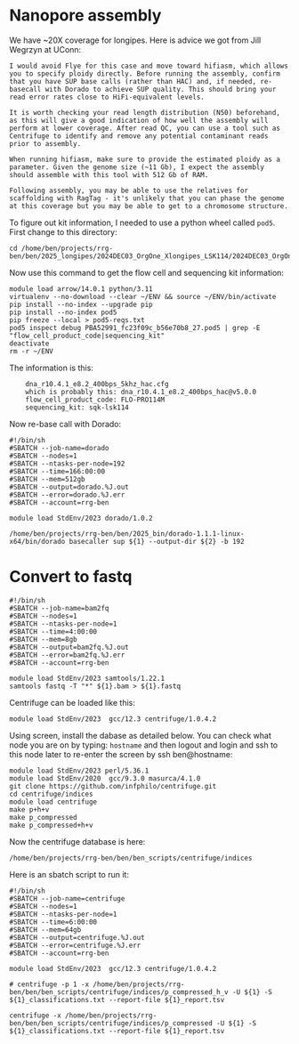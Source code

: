 # Nanopore assembly

We have ~20X coverage for longipes. Here is advice we got from Jill Wegrzyn at UConn:
```
I would avoid Flye for this case and move toward hifiasm, which allows you to specify ploidy directly. Before running the assembly, confirm that you have SUP base calls (rather than HAC) and, if needed, re-basecall with Dorado to achieve SUP quality. This should bring your read error rates close to HiFi-equivalent levels.
 
It is worth checking your read length distribution (N50) beforehand, as this will give a good indication of how well the assembly will perform at lower coverage. After read QC, you can use a tool such as Centrifuge to identify and remove any potential contaminant reads prior to assembly.
 
When running hifiasm, make sure to provide the estimated ploidy as a parameter. Given the genome size (~11 Gb), I expect the assembly should assemble with this tool with 512 Gb of RAM.

Following assembly, you may be able to use the relatives for scaffolding with RagTag - it's unlikely that you can phase the genome at this coverage but you may be able to get to a chromosome structure.
```

To figure out kit information, I needed to use a python wheel called `pod5`. First change to this directory:
```
cd /home/ben/projects/rrg-ben/ben/2025_longipes/2024DEC03_OrgOne_Xlongipes_LSK114/2024DEC03_OrgOne_Xlongipes_LSK114_1/20241203_1439_2G_PBA52991_fc23f09c/pod5
```
Now use this command to get the flow cell and sequencing kit information:
```
module load arrow/14.0.1 python/3.11
virtualenv --no-download --clear ~/ENV && source ~/ENV/bin/activate
pip install --no-index --upgrade pip
pip install --no-index pod5
pip freeze --local > pod5-reqs.txt
pod5 inspect debug PBA52991_fc23f09c_b56e70b8_27.pod5 | grep -E "flow_cell_product_code|sequencing_kit"
deactivate 
rm -r ~/ENV
```

The information is this:
```
	dna_r10.4.1_e8.2_400bps_5khz_hac.cfg
    which is probably this: dna_r10.4.1_e8.2_400bps_hac@v5.0.0
	flow_cell_product_code: FLO-PRO114M
	sequencing_kit: sqk-lsk114
```

Now re-base call with Dorado:
```
#!/bin/sh
#SBATCH --job-name=dorado
#SBATCH --nodes=1
#SBATCH --ntasks-per-node=192
#SBATCH --time=166:00:00
#SBATCH --mem=512gb
#SBATCH --output=dorado.%J.out
#SBATCH --error=dorado.%J.err
#SBATCH --account=rrg-ben

module load StdEnv/2023 dorado/1.0.2

/home/ben/projects/rrg-ben/ben/2025_bin/dorado-1.1.1-linux-x64/bin/dorado basecaller sup ${1} --output-dir ${2} -b 192
```

# Convert to fastq
```
#!/bin/sh
#SBATCH --job-name=bam2fq
#SBATCH --nodes=1
#SBATCH --ntasks-per-node=1
#SBATCH --time=4:00:00
#SBATCH --mem=8gb
#SBATCH --output=bam2fq.%J.out
#SBATCH --error=bam2fq.%J.err
#SBATCH --account=rrg-ben

module load StdEnv/2023 samtools/1.22.1
samtools fastq -T "*" ${1}.bam > ${1}.fastq
```

Centrifuge can be loaded like this:
```
module load StdEnv/2023  gcc/12.3 centrifuge/1.0.4.2
```
Using screen, install the dabase as detailed below. You can check what node you are on by typing: `hostname` and then logout and login and ssh to this node later to re-enter the screen by ssh ben@hostname:
```
module load StdEnv/2023 perl/5.36.1
module load StdEnv/2020  gcc/9.3.0 masurca/4.1.0
git clone https://github.com/infphilo/centrifuge.git
cd centrifuge/indices
module load centrifuge
make p+h+v
make p_compressed
make p_compressed+h+v
```
Now the centrifuge database is here:
```
/home/ben/projects/rrg-ben/ben/ben_scripts/centrifuge/indices
```
Here is an sbatch script to run it:
```
#!/bin/sh
#SBATCH --job-name=centrifuge
#SBATCH --nodes=1
#SBATCH --ntasks-per-node=1
#SBATCH --time=6:00:00
#SBATCH --mem=64gb
#SBATCH --output=centrifuge.%J.out
#SBATCH --error=centrifuge.%J.err
#SBATCH --account=rrg-ben

module load StdEnv/2023  gcc/12.3 centrifuge/1.0.4.2

# centrifuge -p 1 -x /home/ben/projects/rrg-ben/ben/ben_scripts/centrifuge/indices/p_compressed_h_v -U ${1} -S ${1}_classifications.txt --report-file ${1}_report.tsv

centrifuge -x /home/ben/projects/rrg-ben/ben/ben_scripts/centrifuge/indices/p_compressed -U ${1} -S ${1}_classifications.txt --report-file ${1}_report.tsv
```
